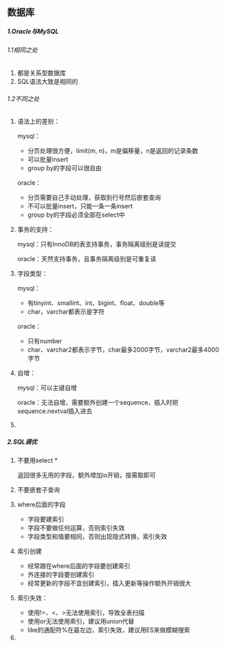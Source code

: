 ## 数据库

##### 1.Oracle与MySQL

###### 1.1相同之处

1. 都是关系型数据库
2. SQL语法大致是相同的

###### 1.2不同之处

1. 语法上的差别：

   mysql：

   - 分页处理很方便，limit(m, n)，m是偏移量，n是返回的记录条数
   - 可以批量insert
   - group by的字段可以很自由

   oracle：

   - 分页需要自己手动处理，获取到行号然后嵌套查询
   - 不可以批量insert，只能一条一条insert
   - group by的字段必须全部在select中

2. 事务的支持：

   mysql：只有InnoDB的表支持事务，事务隔离级别是读提交

   oracle：天然支持事务，且事务隔离级别是可重复读

3. 字段类型：

   mysql：

   - 有tinyint、smallint、int、bigint、float、double等
   - char，varchar都表示是字符

   oracle：

   - 只有number
   - char、varchar2都表示字节，char最多2000字节，varchar2最多4000字节

4. 自增：

   mysql：可以主键自增

   oracle：无法自增，需要额外创建一个sequence，插入时把sequence.nextval插入进去

5. 

##### 2.SQL调优

1. 不要用select *

   返回很多无用的字段，额外增加io开销，按需取即可

2. 不要嵌套子查询

3. where后面的字段

   - 字段要建索引
   - 字段不要做任何运算，否则索引失效
   - 字段类型和值要相同，否则出现隐式转换，索引失效

4. 索引创建

   - 经常跟在where后面的字段要创建索引
   - 外连接的字段要创建索引
   - 经常更新的字段不宜创建索引，插入更新等操作额外开销很大

5. 索引失效：

   - 使用!=、<、>无法使用索引，导致全表扫描
   - 使用or无法使用索引，建议用union代替
   - like的通配符%在最左边，索引失效，建议用ES来做模糊搜索

6. 